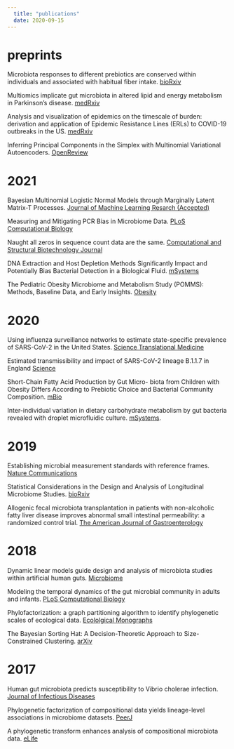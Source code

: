 ```yaml
--- 
  title: "publications"
  date: 2020-09-15
---
```


# preprints

Microbiota responses to different prebiotics are conserved within individuals and associated with habitual fiber intake. [bioRxiv](https://www.biorxiv.org/content/10.1101/2021.06.26.450023v1.abstract)

Multiomics implicate gut microbiota in altered lipid and energy metabolism in Parkinson’s disease. [medRxiv](https://www.medrxiv.org/content/10.1101/2021.05.29.21258035v1)

Analysis and visualization of epidemics on the timescale of burden: derivation and application of Epidemic Resistance Lines (ERLs) to COVID-19 outbreaks in the US. [medRxiv](https://www.medrxiv.org/content/10.1101/2021.05.03.21256542v2.full)

Inferring Principal Components in the Simplex with Multinomial Variational Autoencoders. [OpenReview](https://openreview.net/forum?id=OjUsDdCpR5) 

# 2021

Bayesian Multinomial Logistic Normal Models through Marginally Latent Matrix-T Processes. [Journal of Machine Learning Resarch (Accepted)](https://arxiv.org/abs/1903.11695)

Measuring and Mitigating PCR Bias in Microbiome Data. [PLoS Computational Biology](https://journals.plos.org/ploscompbiol/article/comments?id=10.1371/journal.pcbi.1009113)

Naught all zeros in sequence count data are the same. [Computational and Structural Biotechnology Journal ](https://www.sciencedirect.com/science/article/pii/S2001037020303986?via%3Dihub)

DNA Extraction and Host Depletion Methods Significantly Impact and Potentially Bias Bacterial Detection in a Biological Fluid. [mSystems](https://journals.asm.org/doi/full/10.1128/mSystems.00619-21)

The Pediatric Obesity Microbiome and Metabolism Study (POMMS): Methods, Baseline Data, and Early Insights. [Obesity](https://onlinelibrary.wiley.com/doi/10.1002/oby.23081)

# 2020 

Using influenza surveillance networks to estimate state-specific prevalence of SARS-CoV-2 in the United States. [Science Translational Medicine](https://stm.sciencemag.org/content/12/554/eabc1126)

Estimated transmissibility and impact of SARS-CoV-2 lineage B.1.1.7 in England [Science](https://science.sciencemag.org/content/372/6538/eabg3055)

Short-Chain Fatty Acid Production by Gut Micro- biota from Children with Obesity Differs According to Prebiotic Choice and Bacterial Community Composition. [mBio](https://mbio.asm.org/content/11/4/e00914-20)

Inter-individual variation in dietary carbohydrate metabolism by gut bacteria revealed with droplet microfluidic culture. [mSystems](https://msystems.asm.org/content/5/3/e00864-19.abstract). 


# 2019

Establishing microbial measurement standards with reference frames. [Nature Communications](https://www.nature.com/articles/s41467-019-10656-5)

Statistical Considerations in the Design and Analysis of Longitudinal Microbiome Studies. [bioRxiv](https://www.biorxiv.org/content/10.1101/448332v1)

Allogenic fecal microbiota transplantation in patients with non-alcoholic fatty liver disease improves abnormal small intestinal permeability: a randomized control trial. [The American Journal of Gastroenterology](https://journals.lww.com/ajg/Abstract/2020/07000/Allogenic_Fecal_Microbiota_Transplantation_in.19.aspx)

# 2018

Dynamic linear models guide design and analysis of microbiota studies within artificial human guts. [Microbiome](https://microbiomejournal.biomedcentral.com/articles/10.1186/s40168-018-0584-3)

Modeling the temporal dynamics of the gut microbial community in adults and infants. [PLoS Computational Biology](https://journals.plos.org/ploscompbiol/article?id=10.1371/journal.pcbi.1006960)

Phylofactorization: a graph partitioning algorithm to identify phylogenetic scales of ecological data. [Ecololgical Monographs](https://esajournals.onlinelibrary.wiley.com/doi/abs/10.1002/ecm.1353)

The Bayesian Sorting Hat: A Decision-Theoretic Approach to Size-Constrained Clustering. [arXiv](https://arxiv.org/abs/1710.06047)

# 2017 

Human gut microbiota predicts susceptibility to Vibrio cholerae infection. [Journal of Infectious Diseases](https://academic.oup.com/jid/article/218/4/645/4969495)

Phylogenetic factorization of compositional data yields lineage-level associations in microbiome datasets. [PeerJ](https://peerj.com/articles/2969/)

A phylogenetic transform enhances analysis of compositional microbiota data. [eLife](https://elifesciences.org/articles/21887)


